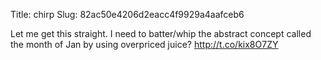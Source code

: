 Title: chirp
Slug: 82ac50e4206d2eacc4f9929a4aafceb6

Let me get this straight. I need to batter/whip the abstract concept called the month of Jan by using overpriced juice? <a href="http://t.co/kix8O7ZY">http://t.co/kix8O7ZY</a>
